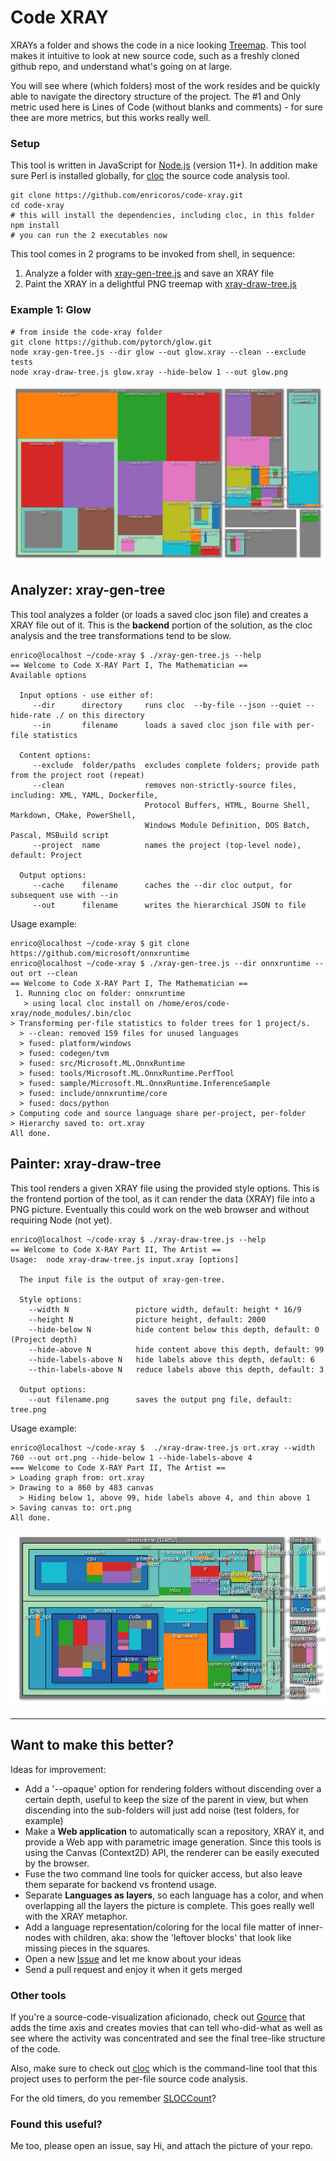 # Code XRAY
XRAYs a folder and shows the code in a nice looking
[Treemap](https://en.wikipedia.org/wiki/Treemapping). This tool makes it intuitive to look at
new source code, such as a freshly cloned github repo, and understand what's going on at large.

You will see where (which folders) most of the work resides and be quickly able to
navigate the directory structure of the project. The #1 and Only metric used here is Lines
of Code (without blanks and comments) - for sure thee are more metrics, but this  works really well.

### Setup
This tool is written in JavaScript for [Node.js](https://nodejs.org) (version 11+). In addition
make sure Perl is installed globally, for [cloc](https://github.com/AlDanial/cloc) the source
code analysis tool.
```console
git clone https://github.com/enricoros/code-xray.git
cd code-xray
# this will install the dependencies, including cloc, in this folder
npm install 
# you can run the 2 executables now
```

This tool comes in 2 programs to be invoked from shell, in sequence: 
1. Analyze a folder with [xray-gen-tree.js](blob/master/xray-gen-tree.js) and save an XRAY file 
1. Paint the XRAY in a delightful PNG treemap with [xray-draw-tree.js](blob/master/xray-draw-tree.js)

### Example 1: Glow
```console
# from inside the code-xray folder
git clone https://github.com/pytorch/glow.git
node xray-gen-tree.js --dir glow --out glow.xray --clean --exclude tests
node xray-draw-tree.js glow.xray --hide-below 1 --out glow.png
```
<img src="https://raw.githubusercontent.com/enricoros/code-xray/master/examples/glow.17ec51e2.png">

## Analyzer: xray-gen-tree
This tool analyzes a folder (or loads a saved cloc json file) and creates a XRAY file out of it.
This is the **backend** portion of the solution, as the cloc analysis and the tree transformations
tend to be slow.
```console
enrico@localhost ~/code-xray $ ./xray-gen-tree.js --help  
== Welcome to Code X-RAY Part I, The Mathematician ==
Available options

  Input options - use either of:
     --dir      directory     runs cloc  --by-file --json --quiet --hide-rate ./ on this directory
     --in       filename      loads a saved cloc json file with per-file statistics

  Content options:
     --exclude  folder/paths  excludes complete folders; provide path from the project root (repeat)
     --clean                  removes non-strictly-source files, including: XML, YAML, Dockerfile,
                              Protocol Buffers, HTML, Bourne Shell, Markdown, CMake, PowerShell,
                              Windows Module Definition, DOS Batch, Pascal, MSBuild script
     --project  name          names the project (top-level node), default: Project

  Output options:
     --cache    filename      caches the --dir cloc output, for subsequent use with --in
     --out      filename      writes the hierarchical JSON to file
```
Usage example:
```console
enrico@localhost ~/code-xray $ git clone https://github.com/microsoft/onnxruntime
enrico@localhost ~/code-xray $ ./xray-gen-tree.js --dir onnxruntime --out ort --clean
== Welcome to Code X-RAY Part I, The Mathematician ==
 1. Running cloc on folder: onnxruntime
   > using local cloc install on /home/eros/code-xray/node_modules/.bin/cloc
> Transforming per-file statistics to folder trees for 1 project/s.
  > --clean: removed 159 files for unused languages
  > fused: platform/windows
  > fused: codegen/tvm
  > fused: src/Microsoft.ML.OnnxRuntime
  > fused: tools/Microsoft.ML.OnnxRuntime.PerfTool
  > fused: sample/Microsoft.ML.OnnxRuntime.InferenceSample
  > fused: include/onnxruntime/core
  > fused: docs/python
> Computing code and source language share per-project, per-folder
> Hierarchy saved to: ort.xray
All done.
```

## Painter: xray-draw-tree
This tool renders a given XRAY file using the provided style options. This is the frontend portion
of the tool, as it can render the data (XRAY) file into a PNG picture. Eventually this could work
on the web browser and without requiring Node (not yet).   
```console
enrico@localhost ~/code-xray $ ./xray-draw-tree.js --help  
== Welcome to Code X-RAY Part II, The Artist ==
Usage:  node xray-draw-tree.js input.xray [options]

  The input file is the output of xray-gen-tree.

  Style options:
    --width N               picture width, default: height * 16/9
    --height N              picture height, default: 2000
    --hide-below N          hide content below this depth, default: 0 (Project depth)
    --hide-above N          hide content above this depth, default: 99
    --hide-labels-above N   hide labels above this depth, default: 6
    --thin-labels-above N   reduce labels above this depth, default: 3

  Output options:
    --out filename.png      saves the output png file, default: tree.png
```
Usage example:
```console
enrico@localhost ~/code-xray $  ./xray-draw-tree.js ort.xray --width 760 --out ort.png --hide-below 1 --hide-labels-above 4
=== Welcome to Code X-RAY Part II, The Artist ==
> Loading graph from: ort.xray
> Drawing to a 860 by 483 canvas
  > Hiding below 1, above 99, hide labels above 4, and thin above 1
> Saving canvas to: ort.png
All done.
```
<img src="https://raw.githubusercontent.com/enricoros/code-xray/master/examples/ort.08731589.png">

---

## Want to make this better?
Ideas for improvement:
* Add a '--opaque' option for rendering folders without discending over a certain depth, useful to
keep the size of the parent in view, but when discending into the sub-folders will just add noise
(test folders, for example)
* Make a **Web application** to automatically scan a repository, XRAY it, and provide a Web app with
parametric image generation. Since this tools is using the Canvas (Context2D) API, the renderer
can be easily executed by the browser.
* Fuse the two command line tools for quicker access, but also leave them separate for backend vs
frontend usage.
* Separate **Languages as layers**, so each language has a color, and when overlapping all
the layers the picture is complete. This goes really well with the XRAY metaphor.
* Add a language representation/coloring for the local file matter of inner-nodes with children,
aka: show the 'leftover blocks' that look like missing pieces in the squares.
* Open a new [Issue](issues/) and let me know about your ideas
* Send a pull request and enjoy it when it gets merged

### Other tools
If you're a source-code-visualization aficionado, check out
[Gource](https://github.com/acaudwell/Gource) that adds the time axis and creates movies that can
tell who-did-what as well as see where the activity was concentrated and see the final tree-like
structure of the code.

Also, make sure to check out [cloc](https://github.com/AlDanial/cloc) which is the command-line
tool that this project uses to perform the per-file source code analysis.

For the old timers, do you remember [SLOCCount](https://dwheeler.com/sloccount/)?

### Found this useful?
Me too, please open an issue, say Hi, and attach the picture of your repo.
